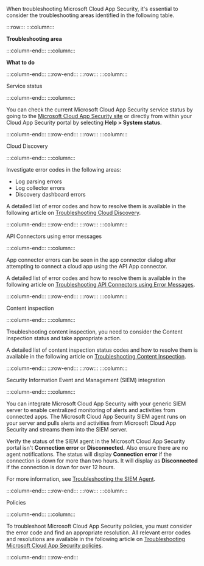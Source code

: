 When troubleshooting Microsoft Cloud App Security, it's essential to consider the troubleshooting areas identified in the following table.

:::row:::
  :::column:::
    

**Troubleshooting area**


  :::column-end:::
  :::column:::
    

**What to do**


  :::column-end:::
:::row-end:::
:::row:::
  :::column:::
    

Service status


  :::column-end:::
  :::column:::
    

You can check the current Microsoft Cloud App Security service status by going to the [Microsoft Cloud App Security site](https://status.cloudappsecurity.com/?azure-portal=true) or directly from within your Cloud App Security portal by selecting **Help &gt; System status**.


  :::column-end:::
:::row-end:::
:::row:::
  :::column:::
    

Cloud Discovery


  :::column-end:::
  :::column:::
    

Investigate error codes in the following areas:

 -  Log parsing errors
 -  Log collector errors
 -  Discovery dashboard errors

A detailed list of error codes and how to resolve them is available in the following article on [Troubleshooting Cloud Discovery](/cloud-app-security/troubleshooting-cloud-discovery).


  :::column-end:::
:::row-end:::
:::row:::
  :::column:::
    

API Connectors using error messages


  :::column-end:::
  :::column:::
    

App connector errors can be seen in the app connector dialog after attempting to connect a cloud app using the API App connector.


A detailed list of error codes and how to resolve them is available in the following article on [Troubleshooting API Connectors using Error Messages](/cloud-app-security/troubleshooting-api-connectors-using-error-messages).


  :::column-end:::
:::row-end:::
:::row:::
  :::column:::
    

Content inspection


  :::column-end:::
  :::column:::
    

Troubleshooting content inspection, you need to consider the Content inspection status and take appropriate action.


A detailed list of content inspection status codes and how to resolve them is available in the following article on [Troubleshooting Content Inspection](/cloud-app-security/troubleshooting-content-inspection).


  :::column-end:::
:::row-end:::
:::row:::
  :::column:::
    

Security Information Event and Management (SIEM) integration


  :::column-end:::
  :::column:::
    

You can integrate Microsoft Cloud App Security with your generic SIEM server to enable centralized monitoring of alerts and activities from connected apps. The Microsoft Cloud App Security SIEM agent runs on your server and pulls alerts and activities from Microsoft Cloud App Security and streams them into the SIEM server.

Verify the status of the SIEM agent in the Microsoft Cloud App Security portal isn't **Connection error** or **Disconnected.** Also ensure there are no agent notifications. The status will display **Connection error** if the connection is down for more than two hours. It will display as **Disconnected** if the connection is down for over 12 hours.


For more information, see [Troubleshooting the SIEM Agent](/cloud-app-security/troubleshooting-siem).


  :::column-end:::
:::row-end:::
:::row:::
  :::column:::
    

Policies


  :::column-end:::
  :::column:::
    

To troubleshoot Microsoft Cloud App Security policies, you must consider the error code and find an appropriate resolution. All relevant error codes and resolutions are available in the following article on [Troubleshooting Microsoft Cloud App Security policies](/cloud-app-security/troubleshoot-policies).


  :::column-end:::
:::row-end:::

